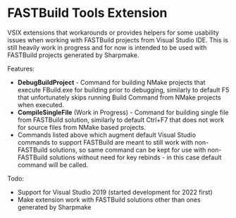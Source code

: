 FASTBuild Tools Extension
==========
VSIX extensions that workarounds or provides helpers for some usability issues when working with FASTBuild projects from Visual Studio IDE. This is still heavily work in progress and for now is intended to be used with FASTBuild projects generated by Sharpmake.

Features:
* **DebugBuildProject** - Command for building NMake projects that execute FBuild.exe for building prior to debugging, similarly to default F5 that unfortunately skips running Build Command from NMake projects when executed.
* **CompileSingleFile** (Work in Progress) - Command for building single file from FASTBuild solution, similarly to default Ctrl+F7 that does not work for source files from NMake based projects.
* Commands listed above which augment default Visual Studio commands to support FASTBuild are meant to still work with non-FASTBuild solutions, so same command can be kept for use with non-FASTBuild solutions without need for key rebinds - in this case default command will be called.

Todo:
* Support for Visual Studio 2019 (started development for 2022 first)
* Make extension work with FASTBuild solutions other than ones generated by Sharpmake
